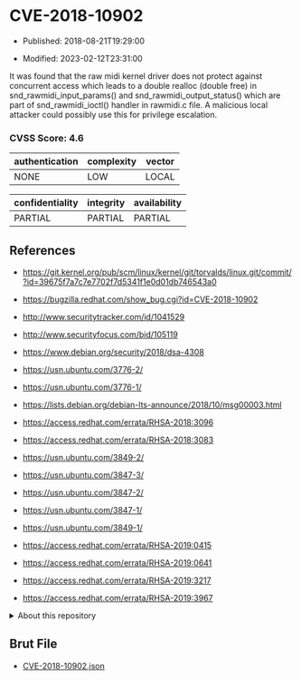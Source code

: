 # CVE-2018-10902

- Published: 2018-08-21T19:29:00

- Modified: 2023-02-12T23:31:00

It was found that the raw midi kernel driver does not protect against concurrent access which leads to a double realloc (double free) in snd_rawmidi_input_params() and snd_rawmidi_output_status() which are part of snd_rawmidi_ioctl() handler in rawmidi.c file. A malicious local attacker could possibly use this for privilege escalation.

### CVSS Score: **4.6**

| authentication | complexity | vector |
| --- | --- | --- |
| NONE | LOW | LOCAL |

| confidentiality | integrity | availability |
| --- | --- | --- |
| PARTIAL | PARTIAL | PARTIAL |

## References

* https://git.kernel.org/pub/scm/linux/kernel/git/torvalds/linux.git/commit/?id=39675f7a7c7e7702f7d5341f1e0d01db746543a0

* https://bugzilla.redhat.com/show_bug.cgi?id=CVE-2018-10902

* http://www.securitytracker.com/id/1041529

* http://www.securityfocus.com/bid/105119

* https://www.debian.org/security/2018/dsa-4308

* https://usn.ubuntu.com/3776-2/

* https://usn.ubuntu.com/3776-1/

* https://lists.debian.org/debian-lts-announce/2018/10/msg00003.html

* https://access.redhat.com/errata/RHSA-2018:3096

* https://access.redhat.com/errata/RHSA-2018:3083

* https://usn.ubuntu.com/3849-2/

* https://usn.ubuntu.com/3847-3/

* https://usn.ubuntu.com/3847-2/

* https://usn.ubuntu.com/3847-1/

* https://usn.ubuntu.com/3849-1/

* https://access.redhat.com/errata/RHSA-2019:0415

* https://access.redhat.com/errata/RHSA-2019:0641

* https://access.redhat.com/errata/RHSA-2019:3217

* https://access.redhat.com/errata/RHSA-2019:3967

<details>
<summary>About this repository</summary> 

  This repository is part of the project [Live Hack CVE](https://github.com/Live-Hack-CVE). Main website can be found [www.live-hack.org](https://www.live-hack.org) 
  
  Made by [Sn0wAlice](https://github.com/Sn0wAlice) for the people that care about security and need to have a feed of the latest CVEs. Hope you enjoy it, don't forget to star the repo and follow me on [Twitter](https://twitter.com/Sn0wAlice) and [Github](https://github.com/Sn0wAlice). And that is my [personnal website](https://www.alice-snow.me/)

  - [Home Page](https://github.com/Live-Hack-CVE)
  - [Framework](https://github.com/Live-Hack-CVE/cve-framework)
  - [CVE database](https://github.com/Live-Hack-CVE/full_database)
  - [Changelog](https://github.com/Live-Hack-CVE/Changelog)
</details>

## Brut File

* [CVE-2018-10902.json](https://raw.githubusercontent.com/Live-Hack-CVE/full_database/main/cves/2018/CVE-2018-10902.json)


